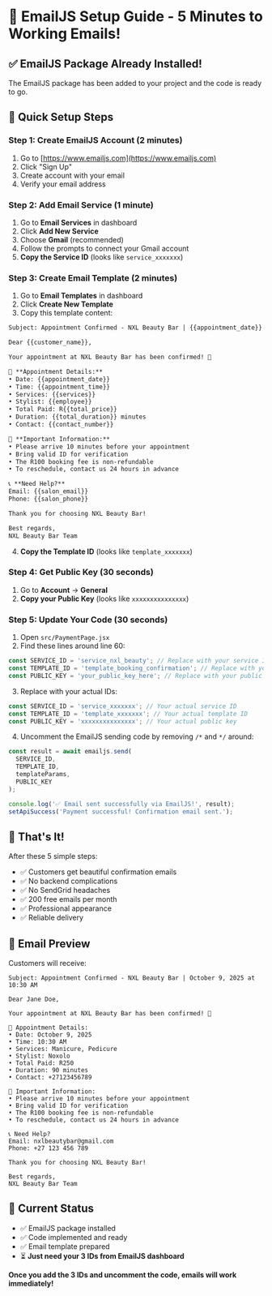 # 📧 EmailJS Setup Guide - 5 Minutes to Working Emails!

## ✅ EmailJS Package Already Installed!
The EmailJS package has been added to your project and the code is ready to go.

## 🚀 Quick Setup Steps

### Step 1: Create EmailJS Account (2 minutes)
1. Go to [https://www.emailjs.com](https://www.emailjs.com)
2. Click "Sign Up" 
3. Create account with your email
4. Verify your email address

### Step 2: Add Email Service (1 minute)
1. Go to **Email Services** in dashboard
2. Click **Add New Service**
3. Choose **Gmail** (recommended)
4. Follow the prompts to connect your Gmail account
5. **Copy the Service ID** (looks like `service_xxxxxxx`)

### Step 3: Create Email Template (2 minutes)
1. Go to **Email Templates** in dashboard
2. Click **Create New Template**
3. Copy this template content:

```html
Subject: Appointment Confirmed - NXL Beauty Bar | {{appointment_date}} at {{appointment_time}}

Dear {{customer_name}},

Your appointment at NXL Beauty Bar has been confirmed! 🎉

📅 **Appointment Details:**
• Date: {{appointment_date}}
• Time: {{appointment_time}}
• Services: {{services}}
• Stylist: {{employee}}
• Total Paid: R{{total_price}}
• Duration: {{total_duration}} minutes
• Contact: {{contact_number}}

📍 **Important Information:**
• Please arrive 10 minutes before your appointment
• Bring valid ID for verification
• The R100 booking fee is non-refundable
• To reschedule, contact us 24 hours in advance

📞 **Need Help?**
Email: {{salon_email}}
Phone: {{salon_phone}}

Thank you for choosing NXL Beauty Bar!

Best regards,
NXL Beauty Bar Team
```

4. **Copy the Template ID** (looks like `template_xxxxxxx`)

### Step 4: Get Public Key (30 seconds)
1. Go to **Account** → **General**
2. **Copy your Public Key** (looks like `xxxxxxxxxxxxxxx`)

### Step 5: Update Your Code (30 seconds)
1. Open `src/PaymentPage.jsx`
2. Find these lines around line 60:
```javascript
const SERVICE_ID = 'service_nxl_beauty'; // Replace with your service ID
const TEMPLATE_ID = 'template_booking_confirmation'; // Replace with your template ID  
const PUBLIC_KEY = 'your_public_key_here'; // Replace with your public key
```

3. Replace with your actual IDs:
```javascript
const SERVICE_ID = 'service_xxxxxxx'; // Your actual service ID
const TEMPLATE_ID = 'template_xxxxxxx'; // Your actual template ID  
const PUBLIC_KEY = 'xxxxxxxxxxxxxxx'; // Your actual public key
```

4. Uncomment the EmailJS sending code by removing `/*` and `*/` around:
```javascript
const result = await emailjs.send(
  SERVICE_ID,
  TEMPLATE_ID, 
  templateParams,
  PUBLIC_KEY
);

console.log('✅ Email sent successfully via EmailJS!', result);
setApiSuccess('Payment successful! Confirmation email sent.');
```

## 🎯 That's It! 

After these 5 simple steps:
- ✅ Customers get beautiful confirmation emails
- ✅ No backend complications
- ✅ No SendGrid headaches  
- ✅ 200 free emails per month
- ✅ Professional appearance
- ✅ Reliable delivery

## 📧 Email Preview
Customers will receive:
```
Subject: Appointment Confirmed - NXL Beauty Bar | October 9, 2025 at 10:30 AM

Dear Jane Doe,

Your appointment at NXL Beauty Bar has been confirmed! 🎉

📅 Appointment Details:
• Date: October 9, 2025
• Time: 10:30 AM
• Services: Manicure, Pedicure
• Stylist: Noxolo
• Total Paid: R250
• Duration: 90 minutes
• Contact: +27123456789

📍 Important Information:
• Please arrive 10 minutes before your appointment
• Bring valid ID for verification
• The R100 booking fee is non-refundable
• To reschedule, contact us 24 hours in advance

📞 Need Help?
Email: nxlbeautybar@gmail.com
Phone: +27 123 456 789

Thank you for choosing NXL Beauty Bar!

Best regards,
NXL Beauty Bar Team
```

## 🚀 Current Status
- ✅ EmailJS package installed
- ✅ Code implemented and ready
- ✅ Email template prepared
- ⏳ **Just need your 3 IDs from EmailJS dashboard**

**Once you add the 3 IDs and uncomment the code, emails will work immediately!**